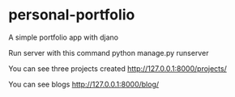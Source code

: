 # personal-portfolio
A simple portfolio app with djano

Run server with this command
python manage.py runserver

You can see three projects created
http://127.0.0.1:8000/projects/

You can see blogs
http://127.0.0.1:8000/blog/
